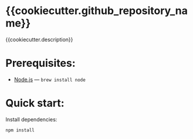 # {{cookiecutter.github_repository_name}}
{{cookiecutter.description}}

# Prerequisites:

- [Node.js](https://nodejs.org/en/) — `brew install node`

# Quick start:

Install dependencies:

```bash
npm install
```
